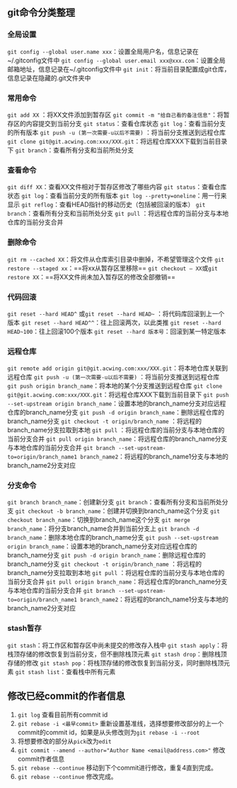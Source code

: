 ## git命令分类整理

### 全局设置

`git config --global user.name xxx`：设置全局用户名，信息记录在~/.gitconfig文件中
`git config --global user.email xxx@xxx.com`：设置全局邮箱地址，信息记录在~/.gitconfig文件中
`git init`：将当前目录配置成git仓库，信息记录在隐藏的.git文件夹中

### 常用命令

`git add XX` ：将XX文件添加到暂存区
`git commit -m "给自己看的备注信息"`：将暂存区的内容提交到当前分支
`git status`：查看仓库状态
`git log`：查看当前分支的所有版本
`git push -u (第一次需要-u以后不需要)` ：将当前分支推送到远程仓库
`git clone git@git.acwing.com:xxx/XXX.git`：将远程仓库XXX下载到当前目录下
`git branch`：查看所有分支和当前所处分支

### 查看命令

`git diff XX`：查看XX文件相对于暂存区修改了哪些内容
`git status`：查看仓库状态
`git log`：查看当前分支的所有版本
`git log --pretty=oneline`：用一行来显示
`git reflog`：查看HEAD指针的移动历史（包括被回滚的版本）
`git branch`：查看所有分支和当前所处分支
`git pull` ：将远程仓库的当前分支与本地仓库的当前分支合并

### 删除命令

`git rm --cached XX`：将文件从仓库索引目录中删掉，不希望管理这个文件
`git restore --staged xx`：==将xx从暂存区里移除==
`git checkout — XX`或`git restore XX`：==将XX文件尚未加入暂存区的修改全部撤销==

### 代码回滚

`git reset --hard HEAD^` 或`git reset --hard HEAD~` ：将代码库回滚到上一个版本
`git reset --hard HEAD^^`：往上回滚两次，以此类推
`git reset --hard HEAD~100`：往上回滚100个版本
`git reset --hard 版本号`：回滚到某一特定版本

### 远程仓库

`git remote add origin git@git.acwing.com:xxx/XXX.git`：将本地仓库关联到远程仓库
`git push -u (第一次需要-u以后不需要)` ：将当前分支推送到远程仓库
`git push origin branch_name`：将本地的某个分支推送到远程仓库
`git clone git@git.acwing.com:xxx/XXX.git`：将远程仓库XXX下载到当前目录下
`git push --set-upstream origin branch_name`：设置本地的branch\_name分支对应远程仓库的branch\_name分支
`git push -d origin branch_name`：删除远程仓库的branch_name分支
`git checkout -t origin/branch_name` ：将远程的branch_name分支拉取到本地
`git pull` ：将远程仓库的当前分支与本地仓库的当前分支合并
`git pull origin branch_name`：将远程仓库的branch_name分支与本地仓库的当前分支合并
`git branch --set-upstream-to=origin/branch_name1 branch_name2`：将远程的branch\_name1分支与本地的branch\_name2分支对应

### 分支命令

`git branch branch_name`：创建新分支
`git branch`：查看所有分支和当前所处分支
`git checkout -b branch_name`：创建并切换到branch_name这个分支
`git checkout branch_name`：切换到branch_name这个分支
`git merge branch_name`：将分支branch_name合并到当前分支上
`git branch -d branch_name`：删除本地仓库的branch_name分支
`git push --set-upstream origin branch_name`：设置本地的branch\_name分支对应远程仓库的branch\_name分支
`git push -d origin branch_name`：删除远程仓库的branch_name分支
`git checkout -t origin/branch_name` ：将远程的branch_name分支拉取到本地
`git pull` ：将远程仓库的当前分支与本地仓库的当前分支合并
`git pull origin branch_name`：将远程仓库的branch_name分支与本地仓库的当前分支合并
`git branch --set-upstream-to=origin/branch_name1 branch_name2`：将远程的branch\_name1分支与本地的branch\_name2分支对应

### stash暂存

`git stash`：将工作区和暂存区中尚未提交的修改存入栈中
`git stash apply`：将栈顶存储的修改恢复到当前分支，但不删除栈顶元素
`git stash drop`：删除栈顶存储的修改
`git stash pop`：将栈顶存储的修改恢复到当前分支，同时删除栈顶元素
`git stash list`：查看栈中所有元素

## 修改已经commit的作者信息

1. `git log` 查看目前所有commit id
2. `git rebase -i <最早commit>` 重新设置基准线，选择想要修改部分的上一个commit的commit id，如果是从头修改则为`git rebase -i --root`
3. 将想要修改的部分从`pick`改为`edit`
4. `git commit --amend --author="Author Name <email@address.com>"` 修改commit作者信息
5. `git rebase --continue` 移动到下个commit进行修改，重复4直到完成。
6. `git rebase --continue` 修改完成。

